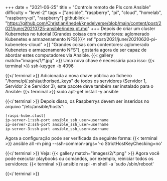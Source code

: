 +++
date = "2021-06-25"
title = "Controle remoto de PIs com Ansible"
difficulty = "level-2"
tags = ["ansible", "raspberry", "pi", "cloud", "homelab", "raspberry-pi", "raspberry"]
githublink = "https://github.com/ChristianKnedel/knedelverse/blob/main/content/post/2021/june/20210725-ansible/index.pt.md"
+++
Depois de criar um cluster Kubernetes no tutorial [Grandes coisas com contentores: aglomerado Kubenetes e armazenamento NFS]({{< ref "post/2021/june/20210620-pi-kubenetes-cloud" >}} "Grandes coisas com contentores: aglomerado Kubenetes e armazenamento NFS"), gostaria agora de ser capaz de abordar estes computadores via Ansible.
{{< gallery match="images/1/*.jpg" >}}
Uma nova chave é necessária para isso:
{{< terminal >}}
ssh-keygen -b 4096

{{</ terminal >}}
Adicionada a nova chave pública ao ficheiro "/home/pi/.ssh/authorised_keys" de todos os servidores (Servidor 1, Servidor 2 e Servidor 3), este pacote deve também ser instalado para o Ansible:
{{< terminal >}}
sudo apt-get install -y ansible

{{</ terminal >}}
Depois disso, os Raspberrys devem ser inseridos no arquivo "/etc/ansible/hosts":
```
[raspi-kube.clust]
ip-server-1:ssh-port ansible_ssh_user=username 
ip-server-2:ssh-port ansible_ssh_user=username 
ip-server-3:ssh-port ansible_ssh_user=username 

```
Agora a configuração pode ser verificada da seguinte forma:
{{< terminal >}}
ansible all -m ping --ssh-common-args='-o StrictHostKeyChecking=no'

{{</ terminal >}}
Veja:
{{< gallery match="images/2/*.png" >}}
Agora você pode executar playbooks ou comandos, por exemplo, reiniciar todos os servidores:
{{< terminal >}}
ansible raspi -m shell -a 'sudo /sbin/reboot'

{{</ terminal >}}
